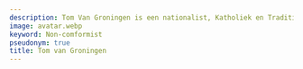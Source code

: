 ```yaml
---
description: Tom Van Groningen is een nationalist, Katholiek en Traditionalist.
image: avatar.webp
keyword: Non-comformist
pseudonym: true
title: Tom van Groningen
---
```

